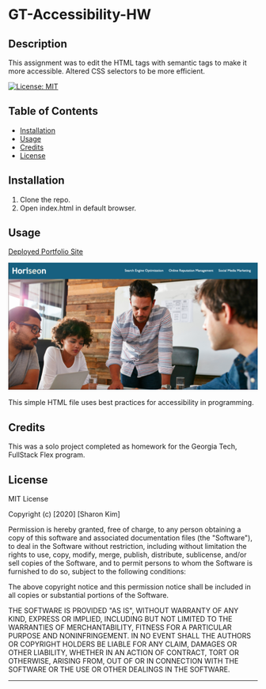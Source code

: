 # GT-Accessibility-HW

## Description
This assignment was to edit the HTML tags with semantic tags to make it more accessible. Altered CSS selectors to be more efficient.

[![License: MIT](https://img.shields.io/badge/License-MIT-yellow.svg)](https://opensource.org/licenses/MIT)
## Table of Contents

* [Installation](#installation)
* [Usage](#usage)
* [Credits](#credits)
* [License](#license)

## Installation

1. Clone the repo.
2. Open index.html in default browser.


## Usage 
[Deployed Portfolio Site](https://sharonkim09.github.io/gt-accessibility-html/)

![Home](./assets/images/title-page.png)


This simple HTML file uses best practices for accessibility in programming.



## Credits

This was a solo project completed as homework for the Georgia Tech, FullStack Flex program.



##  License
MIT License

Copyright (c) [2020] [Sharon Kim]

Permission is hereby granted, free of charge, to any person obtaining a copy
of this software and associated documentation files (the "Software"), to deal
in the Software without restriction, including without limitation the rights
to use, copy, modify, merge, publish, distribute, sublicense, and/or sell
copies of the Software, and to permit persons to whom the Software is
furnished to do so, subject to the following conditions:

The above copyright notice and this permission notice shall be included in all
copies or substantial portions of the Software.

THE SOFTWARE IS PROVIDED "AS IS", WITHOUT WARRANTY OF ANY KIND, EXPRESS OR
IMPLIED, INCLUDING BUT NOT LIMITED TO THE WARRANTIES OF MERCHANTABILITY,
FITNESS FOR A PARTICULAR PURPOSE AND NONINFRINGEMENT. IN NO EVENT SHALL THE
AUTHORS OR COPYRIGHT HOLDERS BE LIABLE FOR ANY CLAIM, DAMAGES OR OTHER
LIABILITY, WHETHER IN AN ACTION OF CONTRACT, TORT OR OTHERWISE, ARISING FROM,
OUT OF OR IN CONNECTION WITH THE SOFTWARE OR THE USE OR OTHER DEALINGS IN THE
SOFTWARE.


---


